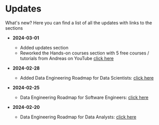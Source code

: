 Updates
============

What's new? Here you can find a list of all the updates with links to the sections

- **2024-03-01**
  - Added updates section
  - Reworked the Hands-on courses section with 5 free courses / tutorials from Andreas on YouTube [click here](sections/04-HandsOnCourse.md)


- **2024-02-28**
  - Added Data Engineering Roadmap for Data Scientists: [click here](sections/01-Introduction.md#roadmap-for-data-scientists)


- **2024-02-25**
  - Data Engineering Roadmap for Software Engineers: [click here](sections/01-Introduction.md#roadmap-for-software-engineers)


- **2024-02-20**
  - Data Engineering Roadmap for Data Analysts: [click here](sections/01-Introduction.md#roadmap-for-data-analysts)



<!---
| Date | Topic | Link
|------------------|
| 2024-02-28 | Added updates section - sdfs | [click here](sections/01-Introduction.md#roadmap-for-data-scientists)
| 2024-02-28 | Data Engineering Roadmap for Data Scientists | [click here](sections/01-Introduction.md#roadmap-for-data-scientists)
| 2024-02-25 | Data Engineering Roadmap for Software Engineers | [click here](sections/01-Introduction.md#roadmap-for-software-engineers)
| 2024-02-20 | Data Engineering Roadmap for Data Analysts | [click here](sections/01-Introduction.md#roadmap-for-data-analysts)
--->
